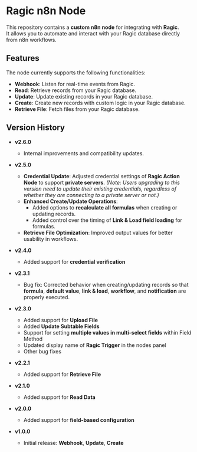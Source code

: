 # Ragic n8n Node

This repository contains a **custom n8n node** for integrating with **Ragic**.  
It allows you to automate and interact with your Ragic database directly from n8n workflows.

## Features

The node currently supports the following functionalities:

- **Webhook**: Listen for real-time events from Ragic.
- **Read**: Retrieve records from your Ragic database.
- **Update**: Update existing records in your Ragic database.
- **Create**: Create new records with custom logic in your Ragic database.
- **Retrieve File**: Fetch files from your Ragic database.

## Version History

- **v2.6.0**
  - Internal improvements and compatibility updates.

- **v2.5.0**
  - **Credential Update**: Adjusted credential settings of **Ragic Action Node** to support **private servers**.
    *(Note: Users upgrading to this version need to update their existing credentials, regardless of whether they are connecting to a private server or not.)*
  - **Enhanced Create/Update Operations**:
    - Added options to **recalculate all formulas** when creating or updating records.
    - Added control over the timing of **Link & Load field loading** for formulas.
  - **Retrieve File Optimization**: Improved output values for better usability in workflows.

- **v2.4.0**
  - Added support for **credential verification**

- **v2.3.1**
  - Bug fix: Corrected behavior when creating/updating records so that **formula**, **default value**, **link & load**, **workflow**, and **notification** are properly executed.

- **v2.3.0**
  - Added support for **Upload File**
  - Added **Update Subtable Fields**
  - Support for setting **multiple values in multi-select fields** within Field Method
  - Updated display name of **Ragic Trigger** in the nodes panel
  - Other bug fixes

- **v2.2.1**
  - Added support for **Retrieve File**

- **v2.1.0**
  - Added support for **Read Data**

- **v2.0.0**
  - Added support for **field-based configuration**

- **v1.0.0**
  - Initial release: **Webhook**, **Update**, **Create**